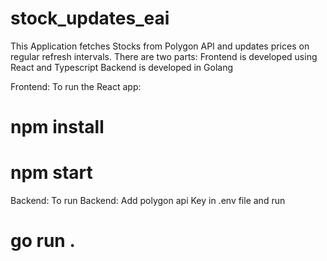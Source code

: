 # stock_updates_eai 
This Application fetches Stocks from Polygon API and updates prices on regular refresh intervals.
There are two parts:
Frontend is developed using React and Typescript 
Backend is developed in Golang

Frontend:
To run the React app:
# npm install
# npm start

Backend:
To run Backend:
Add polygon api Key in .env file and run
# go run .


